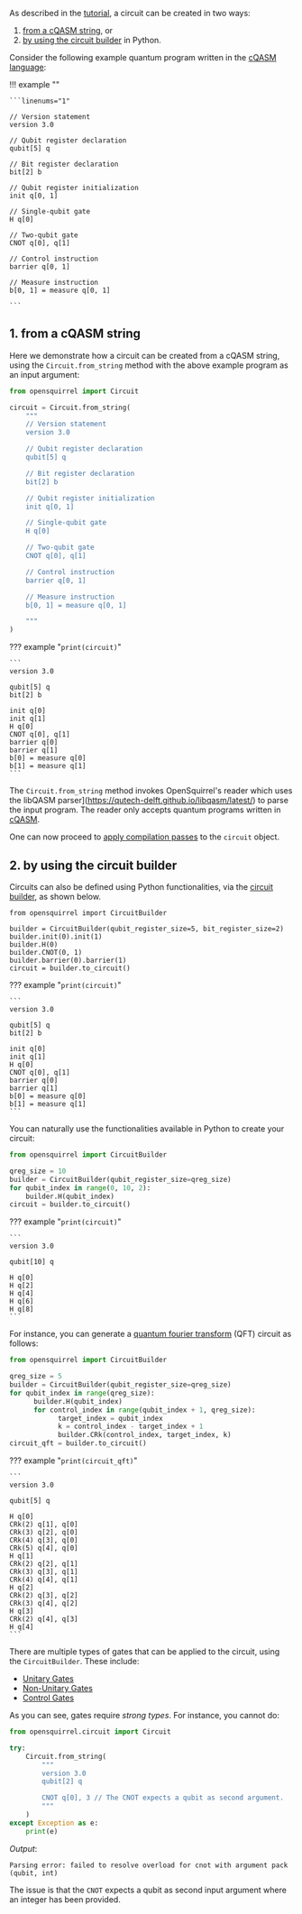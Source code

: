 As described in the [tutorial](index.md), a circuit can be created in two ways:

1. [from a cQASM string](creating-a-circuit.md#1-from-a-cqasm-string), or
2. [by using the circuit builder](creating-a-circuit.md#2-by-using-the-circuit-builder) in Python.

Consider the following example quantum program written in the
[cQASM language](https://qutech-delft.github.io/cQASM-spec/latest/):

!!! example ""

    ```linenums="1"

    // Version statement
    version 3.0

    // Qubit register declaration
    qubit[5] q

    // Bit register declaration
    bit[2] b

    // Qubit register initialization
    init q[0, 1]

    // Single-qubit gate
    H q[0]

    // Two-qubit gate
    CNOT q[0], q[1]

    // Control instruction
    barrier q[0, 1]

    // Measure instruction
    b[0, 1] = measure q[0, 1]

    ```

## 1. from a cQASM string

Here we demonstrate how a circuit can be created from a cQASM string,
using the `Circuit.from_string` method with the above example program as an input argument:

```python
from opensquirrel import Circuit

circuit = Circuit.from_string(
    """
    // Version statement
    version 3.0

    // Qubit register declaration
    qubit[5] q

    // Bit register declaration
    bit[2] b

    // Qubit register initialization
    init q[0, 1]

    // Single-qubit gate
    H q[0]

    // Two-qubit gate
    CNOT q[0], q[1]

    // Control instruction
    barrier q[0, 1]

    // Measure instruction
    b[0, 1] = measure q[0, 1]

    """
)
```

??? example "`print(circuit)`"

    ```
    version 3.0

    qubit[5] q
    bit[2] b

    init q[0]
    init q[1]
    H q[0]
    CNOT q[0], q[1]
    barrier q[0]
    barrier q[1]
    b[0] = measure q[0]
    b[1] = measure q[1]
    ```

The `Circuit.from_string` method invokes OpenSquirrel's reader which uses the
libQASM parser](https://qutech-delft.github.io/libqasm/latest/) to parse the input program.
The reader only accepts quantum programs written in [cQASM](https://qutech-delft.github.io/cQASM-spec/latest/).

One can now proceed to [apply compilation passes](applying-compilation-passes.md) to the `circuit` object.

## 2. by using the circuit builder

Circuits can also be defined using Python functionalities,
via the [circuit builder](../circuit-builder/index.md), as shown below.

```{ .py }
from opensquirrel import CircuitBuilder

builder = CircuitBuilder(qubit_register_size=5, bit_register_size=2)
builder.init(0).init(1)
builder.H(0)
builder.CNOT(0, 1)
builder.barrier(0).barrier(1)
circuit = builder.to_circuit()
```
??? example "`print(circuit)`"

    ```
    version 3.0

    qubit[5] q
    bit[2] b

    init q[0]
    init q[1]
    H q[0]
    CNOT q[0], q[1]
    barrier q[0]
    barrier q[1]
    b[0] = measure q[0]
    b[1] = measure q[1]
    ```

You can naturally use the functionalities available in Python to create your circuit:

```python
from opensquirrel import CircuitBuilder

qreg_size = 10
builder = CircuitBuilder(qubit_register_size=qreg_size)
for qubit_index in range(0, 10, 2):
    builder.H(qubit_index)
circuit = builder.to_circuit()
```

??? example "`print(circuit)`"

    ```
    version 3.0

    qubit[10] q

    H q[0]
    H q[2]
    H q[4]
    H q[6]
    H q[8]
    ```

For instance, you can generate a [quantum fourier transform](https://en.wikipedia.org/wiki/Quantum_Fourier_transform)
(QFT) circuit as follows:

```python
from opensquirrel import CircuitBuilder

qreg_size = 5
builder = CircuitBuilder(qubit_register_size=qreg_size)
for qubit_index in range(qreg_size):
      builder.H(qubit_index)
      for control_index in range(qubit_index + 1, qreg_size):
            target_index = qubit_index
            k = control_index - target_index + 1
            builder.CRk(control_index, target_index, k)
circuit_qft = builder.to_circuit()
```
??? example "`print(circuit_qft)`"

    ```
    version 3.0

    qubit[5] q

    H q[0]
    CRk(2) q[1], q[0]
    CRk(3) q[2], q[0]
    CRk(4) q[3], q[0]
    CRk(5) q[4], q[0]
    H q[1]
    CRk(2) q[2], q[1]
    CRk(3) q[3], q[1]
    CRk(4) q[4], q[1]
    H q[2]
    CRk(2) q[3], q[2]
    CRk(3) q[4], q[2]
    H q[3]
    CRk(2) q[4], q[3]
    H q[4]
    ```

There are multiple types of gates that can be applied to the circuit, using the `CircuitBuilder`. These include:

- [Unitary Gates](../../circuit-builder/instructions/gates.md)
- [Non-Unitary Gates](../../circuit-builder/instructions/non-unitaries.md)
- [Control Gates](../../circuit-builder/instructions/control-instructions.md)

As you can see, gates require _strong types_. For instance, you cannot do:

```python
from opensquirrel.circuit import Circuit

try:
    Circuit.from_string(
        """
        version 3.0
        qubit[2] q

        CNOT q[0], 3 // The CNOT expects a qubit as second argument.
        """
    )
except Exception as e:
    print(e)
```
_Output_:

    Parsing error: failed to resolve overload for cnot with argument pack (qubit, int)

The issue is that the `CNOT` expects a qubit as second input argument where an integer has been provided.

